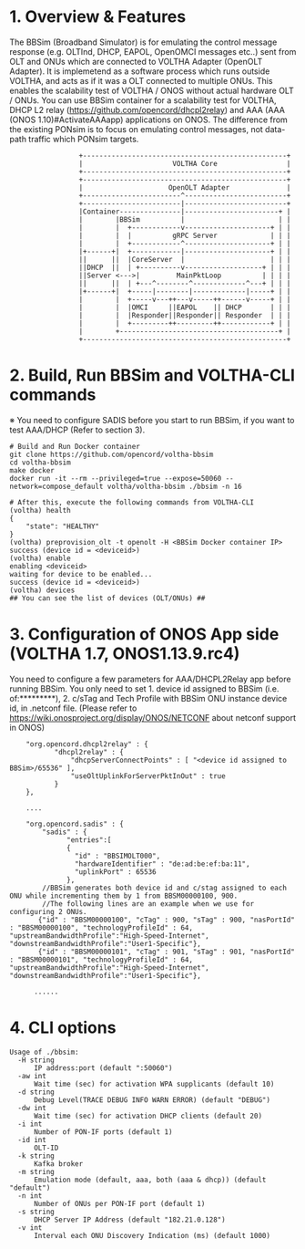 # 1. Overview & Features

The BBSim (Broadband Simulator) is for emulating the control message response (e.g. OLTInd, DHCP, EAPOL, OpenOMCI messages etc..) sent from OLT and ONUs which are connected to VOLTHA Adapter (OpenOLT Adapter).
It is implemetend as a software process which runs outside VOLTHA, and acts as if it was a OLT connected to multiple ONUs.
This enables the scalability test of VOLTHA / ONOS without actual hardware OLT / ONUs.
You can use BBSim container for a scalability test for VOLTHA, DHCP L2 relay (https://github.com/opencord/dhcpl2relay) and AAA (AAA (ONOS 1.10)#ActivateAAAapp) applications on ONOS.
The difference from the existing PONsim is to focus on emulating control messages, not data-path traffic which PONsim targets.

```
                 +--------------------------------------------------+
                 |                      VOLTHA Core                 |
                 +--------------------------------------------------+
                 +--------------------------------------------------+
                 |                     OpenOLT Adapter              |
                 +------------------------^-------------------------+
                 +------------------------|-------------------------+
                 |Container---------------|-----------------------+ |
                 |        |BBSim          |                       | |
                 |        |  +------------v---------------------+ | |
                 |        |  |          gRPC Server             | | |
                 |        |  +------------^---------------------+ | |
                 |+------+|  +------------|---------------------+ | |
                 ||      ||  |CoreServer  |                     | | |
                 ||DHCP  ||  | +----------v-------------------+ | | |
                 ||Server <--->|         MainPktLoop          | | | |
                 ||      ||  | +---^--------^-------------^---+ | | |
                 |+------+|  +-----|--------|-------------|-----+ | |
                 |        |  +-----v---++---v-----++------v-----+ | |
                 |        |  |OMCI     ||EAPOL    || DHCP       | | |
                 |        |  |Responder||Responder|| Responder  | | |
                 |        |  +---------++---------++------------+ | |
                 |        +---------------------------------------+ |
                 +--------------------------------------------------+

```

# 2. Build, Run BBSim and VOLTHA-CLI commands
※ You need to configure SADIS before you start to run BBSim, if you want to test AAA/DHCP (Refer to section 3).
```
# Build and Run Docker container
git clone https://github.com/opencord/voltha-bbsim
cd voltha-bbsim
make docker
docker run -it --rm --privileged=true --expose=50060 --network=compose_default voltha/voltha-bbsim ./bbsim -n 16

# After this, execute the following commands from VOLTHA-CLI
(voltha) health
{
    "state": "HEALTHY"
}
(voltha) preprovision_olt -t openolt -H <BBSim Docker container IP>
success (device id = <deviceid>)
(voltha) enable
enabling <deviceid>
waiting for device to be enabled...
success (device id = <deviceid>)
(voltha) devices
## You can see the list of devices (OLT/ONUs) ##
```

# 3. Configuration of ONOS App side (VOLTHA 1.7, ONOS1.13.9.rc4)
You need to configure a few parameters for AAA/DHCPL2Relay app before running BBSim.
You only need to set 1. device id assigned to BBSim (i.e. of:*********), 2. c/sTag and Tech Profile with BBSim ONU instance device id, in .netconf file.
(Please refer to https://wiki.onosproject.org/display/ONOS/NETCONF about netconf support in ONOS)
```
    "org.opencord.dhcpl2relay" : {
           "dhcpl2relay" : {
               "dhcpServerConnectPoints" : [ "<device id assigned to BBSim>/65536" ],
               "useOltUplinkForServerPktInOut" : true
           }
    },

    ....
    
    "org.opencord.sadis" : {
        "sadis" : {
              "entries":[
              {
                "id" : "BBSIMOLT000",
                "hardwareIdentifier" : "de:ad:be:ef:ba:11",
                "uplinkPort" : 65536
              },
        //BBSim generates both device id and c/stag assigned to each ONU while incrementing them by 1 from BBSM00000100, 900.
        //The following lines are an example when we use for configuring 2 ONUs.
       {"id" : "BBSM00000100", "cTag" : 900, "sTag" : 900, "nasPortId" : "BBSM00000100", "technologyProfileId" : 64,  "upstreamBandwidthProfile":"High-Speed-Internet", "downstreamBandwidthProfile":"User1-Specific"},
       {"id" : "BBSM00000101", "cTag" : 901, "sTag" : 901, "nasPortId" : "BBSM00000101", "technologyProfileId" : 64,  "upstreamBandwidthProfile":"High-Speed-Internet", "downstreamBandwidthProfile":"User1-Specific"},

      ......
```


# 4. CLI options
```
Usage of ./bbsim:
  -H string
      IP address:port (default ":50060")
  -aw int
      Wait time (sec) for activation WPA supplicants (default 10)
  -d string
      Debug Level(TRACE DEBUG INFO WARN ERROR) (default "DEBUG")
  -dw int
      Wait time (sec) for activation DHCP clients (default 20)
  -i int
      Number of PON-IF ports (default 1)
  -id int
      OLT-ID
  -k string
      Kafka broker
  -m string
      Emulation mode (default, aaa, both (aaa & dhcp)) (default "default")
  -n int
      Number of ONUs per PON-IF port (default 1)
  -s string
      DHCP Server IP Address (default "182.21.0.128")
  -v int
      Interval each ONU Discovery Indication (ms) (default 1000)
```
